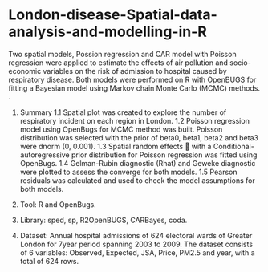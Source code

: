 # London-disease-Spatial-data-analysis-and-modelling-in-R

Two spatial models, Possion regression and CAR model with Poisson regression were applied to estimate the effects of air pollution and socio-economic variables on the risk of admission to hospital caused by respiratory disease. Both models were performed on R with OpenBUGS for fitting a Bayesian model using Markov chain Monte Carlo (MCMC) methods. .

1. Summary
	1.1  Spatial plot was created to explore the number of respiratory incident on each region in London.
	1.2  Poisson regression model using OpenBugs for MCMC method was built. Poisson distribution was selected with the 	prior of beta0, beta1, beta2 and beta3 were dnorm (0, 0.001). 
	1.3 Spatial random effects  with a Conditional-autoregressive prior distribution for Poisson regression was fitted 	using OpenBugs.
	1.4 Gelman-Rubin diagnostic (Rhat) and Geweke diagnostic were plotted to assess the converge for both models.
        1.5 Pearson residuals was calculated and used to check the model assumptions for both models.

2. Tool: R and OpenBugs.


3. Library: sped, sp, R2OpenBUGS, CARBayes, coda.


4. Dataset: Annual hospital admissions of 624 electoral wards of Greater London for  7year period spanning 2003 to 2009.
The dataset consists of 6 variables: Observed, Expected, JSA, Price, PM2.5 and year, with a total of 624 rows.